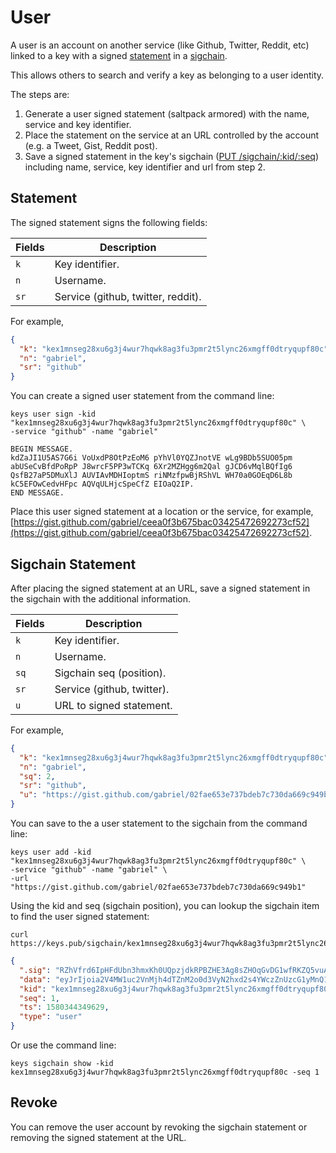 # User

A user is an account on another service (like Github, Twitter, Reddit, etc) linked to a key with a signed
[statement](sigchain.md#Statement) in a [sigchain](sigchain.md).

This allows others to search and verify a key as belonging to a user identity.

The steps are:

1. Generate a user signed statement (saltpack armored) with the name, service and key identifier.
2. Place the statement on the service at an URL controlled by the account (e.g. a Tweet, Gist, Reddit post).
3. Save a signed statement in the key's sigchain ([PUT /sigchain/:kid/:seq](/docs/restapi/sigchain.md#put-sigchain-kid-seq)) including name, service, key identifier and url from step 2.

## Statement

The signed statement signs the following fields:

| Fields | Description                        |
| ------ | ---------------------------------- |
| `k`    | Key identifier.                    |
| `n`    | Username.                          |
| `sr`   | Service (github, twitter, reddit). |

For example,

```json
{
  "k": "kex1mnseg28xu6g3j4wur7hqwk8ag3fu3pmr2t5lync26xmgff0dtryqupf80c",
  "n": "gabriel",
  "sr": "github"
}
```

You can create a signed user statement from the command line:

```shell
keys user sign -kid "kex1mnseg28xu6g3j4wur7hqwk8ag3fu3pmr2t5lync26xmgff0dtryqupf80c" \
-service "github" -name "gabriel"
```

```
BEGIN MESSAGE.
kdZaJI1U5AS7G6i VoUxdP8OtPzEoM6 pYhVl0YQZJnotVE wLg9BDb5SUO05pm
abUSeCvBfdPoRpP J8wrcF5PP3wTCKq 6Xr2MZHgg6m2Qal gJCD6vMqlBQfIg6
QsfB27aP5DMuXlJ AUVIAvMDHIoptmS riNMzfpwBjRShVL WH70a0GOEqD6L8b
kC5EFOwCedvHFpc AQVqULHjcSpeCfZ EIOaQ2IP.
END MESSAGE.
```

Place this user signed statement at a location or the service, for example, [https://gist.github.com/gabriel/ceea0f3b675bac03425472692273cf52](https://gist.github.com/gabriel/ceea0f3b675bac03425472692273cf52).

## Sigchain Statement

After placing the signed statement at an URL, save a signed statement in the sigchain with the additional information.

| Fields | Description                |
| ------ | -------------------------- |
| `k`    | Key identifier.            |
| `n`    | Username.                  |
| `sq`   | Sigchain seq (position).   |
| `sr`   | Service (github, twitter). |
| `u`    | URL to signed statement.   |

For example,

```json
{
  "k": "kex1mnseg28xu6g3j4wur7hqwk8ag3fu3pmr2t5lync26xmgff0dtryqupf80c",
  "n": "gabriel",
  "sq": 2,
  "sr": "github",
  "u": "https://gist.github.com/gabriel/02fae653e737bdeb7c730da669c949b1"
}
```

You can save to the a user statement to the sigchain from the command line:

```shell
keys user add -kid "kex1mnseg28xu6g3j4wur7hqwk8ag3fu3pmr2t5lync26xmgff0dtryqupf80c" \
-service "github" -name "gabriel" \
-url "https://gist.github.com/gabriel/02fae653e737bdeb7c730da669c949b1"
```

Using the kid and seq (sigchain position), you can lookup the sigchain item to find the user signed statement:

```shell
curl https://keys.pub/sigchain/kex1mnseg28xu6g3j4wur7hqwk8ag3fu3pmr2t5lync26xmgff0dtryqupf80c/1
```

```json
{
  ".sig": "RZhVfrd6IpHFdUbn3hmxKh0UQpzjdkRPBZHE3Ag8sZHOqGvDG1wfRKZQ5vuAJDXQCuDoe6uGX1+xnk9qd8sPDw==",
  "data": "eyJrIjoia2V4MW1uc2VnMjh4dTZnM2o0d3VyN2hxd2s4YWczZnUzcG1yMnQ1bHluYzI2eG1nZmYwZHRyeXF1cGY4MGMiLCJuIjoiZ2FicmllbCIsInNxIjoxLCJzciI6ImdpdGh1YiIsInUiOiJodHRwczovL2dpc3QuZ2l0aHViLmNvbS9nYWJyaWVsL2NlZWEwZjNiNjc1YmFjMDM0MjU0NzI2OTIyNzNjZjUyIn0=",
  "kid": "kex1mnseg28xu6g3j4wur7hqwk8ag3fu3pmr2t5lync26xmgff0dtryqupf80c",
  "seq": 1,
  "ts": 1580344349629,
  "type": "user"
}
```

Or use the command line:

```shell
keys sigchain show -kid kex1mnseg28xu6g3j4wur7hqwk8ag3fu3pmr2t5lync26xmgff0dtryqupf80c -seq 1
```

## Revoke

You can remove the user account by revoking the sigchain statement or removing the signed statement at the URL.
